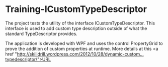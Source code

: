 Training-ICustomTypeDescriptor
==============================

The project tests the utility of the interface ICustomTypeDescriptor. 
This interface is used to add custom type description outside of what the standard TypeDescriptor provides.

The application is developed with WPF and uses the control PropertyGrid to prove the addition of custom properties at runtime.
More details at this <a href "http://skilldrill.wordpress.com/2012/10/28/dynamic-custom…typedescriptor/">URL</a>
